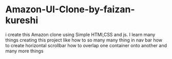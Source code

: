 # Amazon-UI-Clone-by-faizan-kureshi
i create this Amazon clone using Simple HTMl,CSS and js. I learn many things creating this project like how to so many many thing in nav bar  how to create horizontal scrollbar how to overlap one container onto another and many more things
